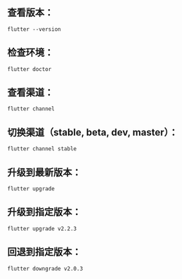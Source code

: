 ## 查看版本： 
`flutter --version`
## 检查环境：
`flutter doctor`
## 查看渠道：
`flutter channel`
## 切换渠道（stable, beta, dev, master）：
`flutter channel stable`
## 升级到最新版本：
`flutter upgrade `
## 升级到指定版本：
`flutter upgrade v2.2.3`
## 回退到指定版本：
`flutter downgrade v2.0.3`